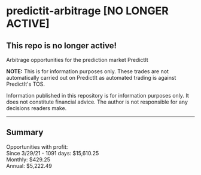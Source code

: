 # predictit-arbitrage [NO LONGER ACTIVE]

## This repo is no longer active!

Arbitrage opportunities for the prediction market PredictIt

**NOTE:** This is for information purposes only. These trades are not automatically carried out on PredictIt as automated trading is against PredictIt's TOS.

Information published in this repository is for information purposes only. It does not constitute financial advice. The author is not responsible for any decisions readers make.

---

## Summary

Opportunities with profit:  
Since 3/29/21 - 1091 days: $15,610.25  
Monthly: $429.25  
Annual: $5,222.49
